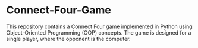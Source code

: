 # Connect-Four-Game

   This repository contains a Connect Four game implemented in Python using Object-Oriented Programming (OOP) concepts. The game is designed for a single player, where the opponent is the computer.
